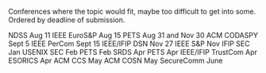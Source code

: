 Conferences where the topic would fit, maybe too difficult to get into some.  
Ordered by deadline of submission.

NDSS                Aug 11
IEEE EuroS&P        Aug 15
PETS                Aug 31 and Nov 30
ACM CODASPY         Sept 5
IEEE PerCom         Sept 15
IEEE/IFIP DSN       Nov 27
IEEE S&P            Nov
IFIP SEC            Jan
USENIX SEC          Feb
PETS                Feb
SRDS                Apr
PETS                Apr
IEEE/IFIP TrustCom  Apr
ESORICS             Apr
ACM CCS             May
ACM COSN            May
SecureComm          June
